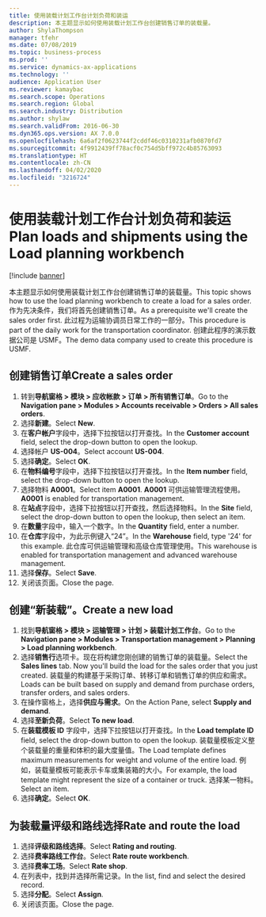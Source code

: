 ```yaml
---
title: 使用装载计划工作台计划负荷和装运
description: 本主题显示如何使用装载计划工作台创建销售订单的装载量。
author: ShylaThompson
manager: tfehr
ms.date: 07/08/2019
ms.topic: business-process
ms.prod: ''
ms.service: dynamics-ax-applications
ms.technology: ''
audience: Application User
ms.reviewer: kamaybac
ms.search.scope: Operations
ms.search.region: Global
ms.search.industry: Distribution
ms.author: shylaw
ms.search.validFrom: 2016-06-30
ms.dyn365.ops.version: AX 7.0.0
ms.openlocfilehash: 6a6af2f0623744f2cddf46c0310231afb0870fd7
ms.sourcegitcommit: 4f9912439ff78acf0c754d5bff972c4b85763093
ms.translationtype: HT
ms.contentlocale: zh-CN
ms.lasthandoff: 04/02/2020
ms.locfileid: "3216724"
---
```

# <a name="plan-loads-and-shipments-using-the-load-planning-workbench"></a><span data-ttu-id="a3672-103">使用装载计划工作台计划负荷和装运</span><span class="sxs-lookup"><span data-stu-id="a3672-103">Plan loads and shipments using the Load planning workbench</span></span>

[!include [banner](../../includes/banner.md)]

<span data-ttu-id="a3672-104">本主题显示如何使用装载计划工作台创建销售订单的装载量。</span><span class="sxs-lookup"><span data-stu-id="a3672-104">This topic shows how to use the load planning workbench to create a load for a sales order.</span></span> <span data-ttu-id="a3672-105">作为先决条件，我们将首先创建销售订单。</span><span class="sxs-lookup"><span data-stu-id="a3672-105">As a prerequisite we'll create the sales order first.</span></span> <span data-ttu-id="a3672-106">此过程为运输协调员日常工作的一部分。</span><span class="sxs-lookup"><span data-stu-id="a3672-106">This procedure is part of the daily work for the transportation coordinator.</span></span> <span data-ttu-id="a3672-107">创建此程序的演示数据公司是 USMF。</span><span class="sxs-lookup"><span data-stu-id="a3672-107">The demo data company used to create this procedure is USMF.</span></span>


## <a name="create-a-sales-order"></a><span data-ttu-id="a3672-108">创建销售订单</span><span class="sxs-lookup"><span data-stu-id="a3672-108">Create a sales order</span></span>
1. <span data-ttu-id="a3672-109">转到**导航窗格 > 模块 > 应收帐款 > 订单 > 所有销售订单**。</span><span class="sxs-lookup"><span data-stu-id="a3672-109">Go to the **Navigation pane > Modules > Accounts receivable > Orders > All sales orders**.</span></span>
2. <span data-ttu-id="a3672-110">选择**新建**。</span><span class="sxs-lookup"><span data-stu-id="a3672-110">Select **New**.</span></span>
3. <span data-ttu-id="a3672-111">在**客户帐户**字段中，选择下拉按钮以打开查找。</span><span class="sxs-lookup"><span data-stu-id="a3672-111">In the **Customer account** field, select the drop-down button to open the lookup.</span></span>
4. <span data-ttu-id="a3672-112">选择帐户 **US-004**。</span><span class="sxs-lookup"><span data-stu-id="a3672-112">Select account **US-004**.</span></span>
5. <span data-ttu-id="a3672-113">选择**确定**。</span><span class="sxs-lookup"><span data-stu-id="a3672-113">Select **OK**.</span></span>
6. <span data-ttu-id="a3672-114">在**物料编号**字段中，选择下拉按钮以打开查找。</span><span class="sxs-lookup"><span data-stu-id="a3672-114">In the **Item number** field, select the drop-down button to open the lookup.</span></span>
7. <span data-ttu-id="a3672-115">选择物料 **A0001**。</span><span class="sxs-lookup"><span data-stu-id="a3672-115">Select item **A0001**.</span></span> <span data-ttu-id="a3672-116">**A0001** 可供运输管理流程使用。</span><span class="sxs-lookup"><span data-stu-id="a3672-116">**A0001** is enabled for transportation management.</span></span>  
8. <span data-ttu-id="a3672-117">在**站点**字段中，选择下拉按钮以打开查找，然后选择物料。</span><span class="sxs-lookup"><span data-stu-id="a3672-117">In the **Site** field, select the drop-down button to open the lookup, then select an item.</span></span>
9. <span data-ttu-id="a3672-118">在**数量**字段中，输入一个数字。</span><span class="sxs-lookup"><span data-stu-id="a3672-118">In the **Quantity** field, enter a number.</span></span>
10. <span data-ttu-id="a3672-119">在**仓库**字段中，为此示例键入“24”。</span><span class="sxs-lookup"><span data-stu-id="a3672-119">In the **Warehouse** field, type '24' for this example.</span></span> <span data-ttu-id="a3672-120">此仓库可供运输管理和高级仓库管理使用。</span><span class="sxs-lookup"><span data-stu-id="a3672-120">This warehouse is enabled for transportation management and advanced warehouse management.</span></span>  
11. <span data-ttu-id="a3672-121">选择**保存**。</span><span class="sxs-lookup"><span data-stu-id="a3672-121">Select **Save**.</span></span>
12. <span data-ttu-id="a3672-122">关闭该页面。</span><span class="sxs-lookup"><span data-stu-id="a3672-122">Close the page.</span></span>

## <a name="create-a-new-load"></a><span data-ttu-id="a3672-123">创建“新装载”。</span><span class="sxs-lookup"><span data-stu-id="a3672-123">Create a new load</span></span>
1. <span data-ttu-id="a3672-124">找到**导航窗格 > 模块 > 运输管理 > 计划 > 装载计划工作台**。</span><span class="sxs-lookup"><span data-stu-id="a3672-124">Go to the **Navigation pane > Modules > Transportation management > Planning > Load planning workbench**.</span></span>
2. <span data-ttu-id="a3672-125">选择**销售行**选项卡。现在将构建您刚创建的销售订单的装载量。</span><span class="sxs-lookup"><span data-stu-id="a3672-125">Select the **Sales lines** tab. Now you'll build the load for the sales order that you just created.</span></span> <span data-ttu-id="a3672-126">装载量的构建基于采购订单、转移订单和销售订单的供应和需求。</span><span class="sxs-lookup"><span data-stu-id="a3672-126">Loads can be built based on supply and demand from purchase orders, transfer orders, and sales orders.</span></span>  
3. <span data-ttu-id="a3672-127">在操作窗格上，选择**供应与需求**。</span><span class="sxs-lookup"><span data-stu-id="a3672-127">On the Action Pane, select **Supply and demand**.</span></span>
4. <span data-ttu-id="a3672-128">选择**至新负荷**。</span><span class="sxs-lookup"><span data-stu-id="a3672-128">Select **To new load**.</span></span>
5. <span data-ttu-id="a3672-129">在**装载模板 ID** 字段中，选择下拉按钮以打开查找。</span><span class="sxs-lookup"><span data-stu-id="a3672-129">In the **Load template ID** field, select the drop-down button to open the lookup.</span></span> <span data-ttu-id="a3672-130">装载量模板定义整个装载量的重量和体积的最大度量值。</span><span class="sxs-lookup"><span data-stu-id="a3672-130">The Load template defines maximum measurements for weight and volume of the entire load.</span></span> <span data-ttu-id="a3672-131">例如，装载量模板可能表示卡车或集装箱的大小。</span><span class="sxs-lookup"><span data-stu-id="a3672-131">For example, the load template might represent the size of a container or truck.</span></span> <span data-ttu-id="a3672-132">选择某一物料。</span><span class="sxs-lookup"><span data-stu-id="a3672-132">Select an item.</span></span>
6. <span data-ttu-id="a3672-133">选择**确定**。</span><span class="sxs-lookup"><span data-stu-id="a3672-133">Select **OK**.</span></span>

## <a name="rate-and-route-the-load"></a><span data-ttu-id="a3672-134">为装载量评级和路线选择</span><span class="sxs-lookup"><span data-stu-id="a3672-134">Rate and route the load</span></span>
1. <span data-ttu-id="a3672-135">选择**评级和路线选择**。</span><span class="sxs-lookup"><span data-stu-id="a3672-135">Select **Rating and routing**.</span></span>
2. <span data-ttu-id="a3672-136">选择**费率路线工作台**。</span><span class="sxs-lookup"><span data-stu-id="a3672-136">Select **Rate route workbench**.</span></span>
3. <span data-ttu-id="a3672-137">选择**费率工场**。</span><span class="sxs-lookup"><span data-stu-id="a3672-137">Select **Rate shop**.</span></span>
4. <span data-ttu-id="a3672-138">在列表中，找到并选择所需记录。</span><span class="sxs-lookup"><span data-stu-id="a3672-138">In the list, find and select the desired record.</span></span>
5. <span data-ttu-id="a3672-139">选择**分配**。</span><span class="sxs-lookup"><span data-stu-id="a3672-139">Select **Assign**.</span></span>
6. <span data-ttu-id="a3672-140">关闭该页面。</span><span class="sxs-lookup"><span data-stu-id="a3672-140">Close the page.</span></span>

